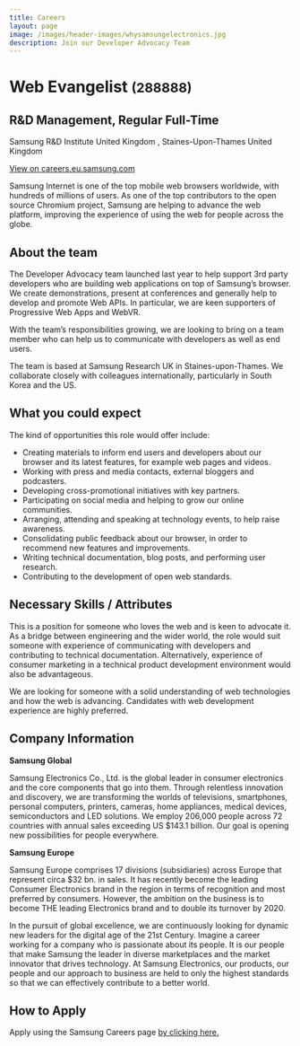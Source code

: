 ```yaml
---
title: Careers
layout: page
image: /images/header-images/whysamsungelectronics.jpg
description: Join our Developer Advocacy Team
---
```


# Web Evangelist <small>(288888)</small>
## R&D Management, Regular Full-Time
Samsung R&D Institute United Kingdom , Staines-Upon-Thames United Kingdom

[View on careers.eu.samsung.com](https://careers.eu.samsung.com/careers/svc/app/viewSearchJob?reqstnNo=288888)

Samsung Internet is one of the top mobile web browsers worldwide, with hundreds of millions of users. As one of the 
top contributors to the open source Chromium project, Samsung are helping to advance the web platform, improving
the experience of using the web for people across the globe.

## About the team
The Developer Advocacy team launched last year to help support 3rd party developers who are building web applications on top of Samsung’s browser. We create demonstrations, present at conferences and generally help to develop and promote Web APIs. In particular, we are keen supporters of Progressive Web Apps and WebVR.

With the team’s responsibilities growing, we are looking to bring on a team member who can help us to communicate with developers as well as end users.

The team is based at Samsung Research UK in Staines-upon-Thames. We collaborate closely with colleagues internationally, particularly in South Korea and the US.

## What you could expect
The kind of opportunities this role would offer include:

* Creating materials to inform end users and developers about our browser and its latest features, for example web pages and videos.
* Working with press and media contacts, external bloggers and podcasters.
* Developing cross-promotional initiatives with key partners.
* Participating on social media and helping to grow our online communities.
* Arranging, attending and speaking at technology events, to help raise awareness.
* Consolidating public feedback about our browser, in order to recommend new features and improvements.
* Writing technical documentation, blog posts, and performing user research.
* Contributing to the development of open web standards.

## Necessary Skills / Attributes
This is a position for someone who loves the web and is keen to advocate it. As a bridge between engineering and the wider world, the role would suit someone with experience of communicating with developers and contributing to technical documentation. Alternatively, experience of consumer marketing in a technical product development environment would also be advantageous.

We are looking for someone with a solid understanding of web technologies and how the web is advancing. Candidates with web development experience are highly preferred.

## Company Information
**Samsung Global**

Samsung Electronics Co., Ltd. is the global leader in consumer electronics and the core components that go into them. Through relentless innovation and discovery, we are transforming the worlds of televisions, smartphones, personal computers, printers, cameras, home appliances, medical devices, semiconductors and LED solutions. We employ 206,000 people across 72 countries with annual sales exceeding US $143.1 billion. Our goal is opening new possibilities for people everywhere. 

**Samsung Europe**

Samsung Europe comprises 17 divisions (subsidiaries) across Europe that represent circa $32 bn. in sales. It has recently become the leading Consumer Electronics brand in the region in terms of recognition and most preferred by consumers. However, the ambition on the business is to become THE leading Electronics brand and to double its turnover by 2020.

In the pursuit of global excellence, we are continuously looking for dynamic new leaders for the digital age of the 21st Century. Imagine a career working for a company who is passionate about its people. It is our people that make Samsung the leader in diverse marketplaces and the market innovator that drives technology. At Samsung Electronics, our products, our people and our approach to business are held to only the highest standards so that we can effectively contribute to a better world.

## How to Apply

Apply using the Samsung Careers page [by clicking here.](https://careers.eu.samsung.com/careers/svc/app/viewSearchJob?reqstnNo=288888)

